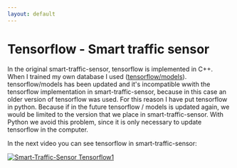 ```yaml
---
layout: default
---
```

# Tensorflow - Smart traffic sensor



In the original smart-traffic-sensor, tensorflow is implemented in C++. When I trained my own database I used ([tensorflow/models](https://github.com/tensorflow/models)). tensorflow/models has been updated and it's incompatible wwith the tensorflow implementation in smart-traffic-sensor, because in this case an older version of tensorflow was used.
For this reason I have put tensorflow in python. Because if in the future tensorflow / models is updated again, we would be limited to the version that we place in smart-traffic-sensor. With Python we avoid this problem, since it is only necessary to update tensorflow in the computer.

In the next video you can see tensorflow in smart-traffic-sensor:

[![Smart-Traffic-Sensor Tensorflow1](https://roboticsurjc-students.github.io/2018-tfm-Jessica-Fernandez/images/tensorflow_smart_traffic_sensor.png)](https://www.youtube.com/watch?v=AyDBIZC3P2A&feature=youtu.be)

